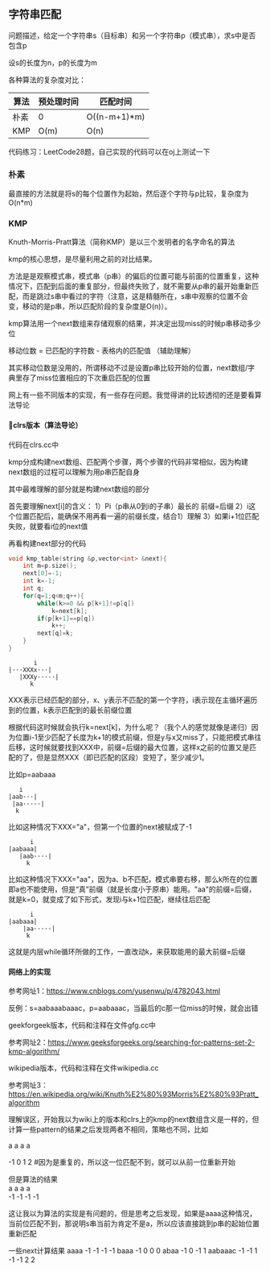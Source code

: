 ## 字符串匹配

问题描述，给定一个字符串s（目标串）和另一个字符串p（模式串），求s中是否包含p

设s的长度为n，p的长度为m

各种算法的复杂度对比：

算法|预处理时间|匹配时间
-|-|-
朴素|0|O((n-m+1)*m)
KMP|O(m)|O(n)

代码练习：LeetCode28题，自己实现的代码可以在oj上测试一下

### 朴素

最直接的方法就是将s的每个位置作为起始，然后逐个字符与p比较，复杂度为O(n*m)

### KMP

Knuth-Morris-Pratt算法（简称KMP）是以三个发明者的名字命名的算法

kmp的核心思想，是尽量利用之前的对比结果。

方法是是观察模式串，模式串（p串）的偏后的位置可能与前面的位置重复，这种情况下，匹配到后面的重复部分，但最终失败了，就不需要从p串的最开始重新匹配，而是跳过s串中看过的字符（注意，这是精髓所在，s串中观察的位置不会变，移动的是p串，所以匹配阶段的复杂度是O(n)）。

kmp算法用一个next数组来存储观察的结果，并决定出现miss的时候p串移动多少位

移动位数 = 已匹配的字符数 - 表格内的匹配值 （辅助理解）

其实移动位数是没用的，所谓移动不过是设置p串比较开始的位置，next数组/字典里存了miss位置相应的下次重启匹配的位置

网上有一些不同版本的实现，有一些存在问题。我觉得讲的比较透彻的还是要看算法导论


#### clrs版本（算法导论）

代码在clrs.cc中

kmp分成构建next数组、匹配两个步骤，两个步骤的代码非常相似，因为构建next数组的过程可以理解为用p串匹配自身

其中最难理解的部分就是构建next数组的部分

首先要理解next[i]的含义：
1）Pi（p串从0到i的子串）最长的 前缀=后缀
2）i这个位置匹配后，能确保不用再看一遍的前缀长度，结合1）理解
3）如果i+1位匹配失败，就要看i位的next值

再看构建next部分的代码
``` cpp
void kmp_table(string &p,vector<int> &next){
    int m=p.size();
    next[0]=-1;
    int k=-1;
    int q;
    for(q=1;q<m;q++){
        while(k>=0 && p[k+1]!=p[q])
            k=next[k];
        if(p[k+1]==p[q])
            k++;
        next[q]=k;
    }
}
```

```
       i
|···XXXx···|
   |XXXy·····|
      k

```
XXX表示已经匹配的部分，x、y表示不匹配的第一个字符，i表示现在主循环遍历到的位置，k表示匹配到的最长前缀位置

根据代码这时候就会执行k=next[k]，为什么呢？（我个人的感觉就像是递归）因为位置i-1至少匹配了长度为k+1的模式前缀，但是y与x又miss了，只能把模式串往后移，这时候就要找到XXX中，前缀=后缀的最大位置，这样x之前的位置又是匹配的了，但是显然XXX（即已匹配的区段）变短了，至少减少1。

比如p=aabaaa

```
   i
|aab···|
 |aa·····|
  k
```
比如这种情况下XXX="a"，但第一个位置的next被赋成了-1

```
      i
|aabaaa|
   |aab····|
     k
```
比如这种情况下XXX="aa"，因为a、b不匹配，模式串要右移，那么k所在的位置即a也不能使用，但是“真”前缀（就是长度小于原串）能用。"aa"的前缀=后缀，就是k=0，就变成了如下形式，发现i与k+1位匹配，继续往后匹配

```
      i
|aabaaa|
    |aa·····|
     k
```
这就是内层while循环所做的工作，一直改动k，来获取能用的最大前缀=后缀

#### 网络上的实现

参考网址1：https://www.cnblogs.com/yusenwu/p/4782043.html

反例：s=aabaaabaaac，p=aabaaac，当最后的c那一位miss的时候，就会出错


geekforgeek版本，代码和注释在文件gfg.cc中

参考网址2：https://www.geeksforgeeks.org/searching-for-patterns-set-2-kmp-algorithm/

wikipedia版本，代码和注释在文件wikipedia.cc

参考网址3：https://en.wikipedia.org/wiki/Knuth%E2%80%93Morris%E2%80%93Pratt_algorithm

理解误区，开始我以为wiki上的版本和clrs上的kmp的next数组含义是一样的，但计算一些pattern的结果之后发现两者不相同，策略也不同，比如

 a a a a  

-1 0 1 2 #因为是重复的，所以这一位匹配不到，就可以从前一位重新开始  

但是算法的结果  
 a  a  a  a  
-1 -1 -1 -1  

这让我以为算法的实现是有问题的，但是思考之后发现，如果是aaaa这种情况，当前位匹配不到，那说明s串当前为肯定不是a，所以应该直接跳到p串的起始位置重新匹配

一些next计算结果
aaaa
-1 -1 -1 -1
baaa
-1 0 0 0
abaa
-1 0 -1 1
aabaaac
-1 -1 1 -1 -1 2 2

